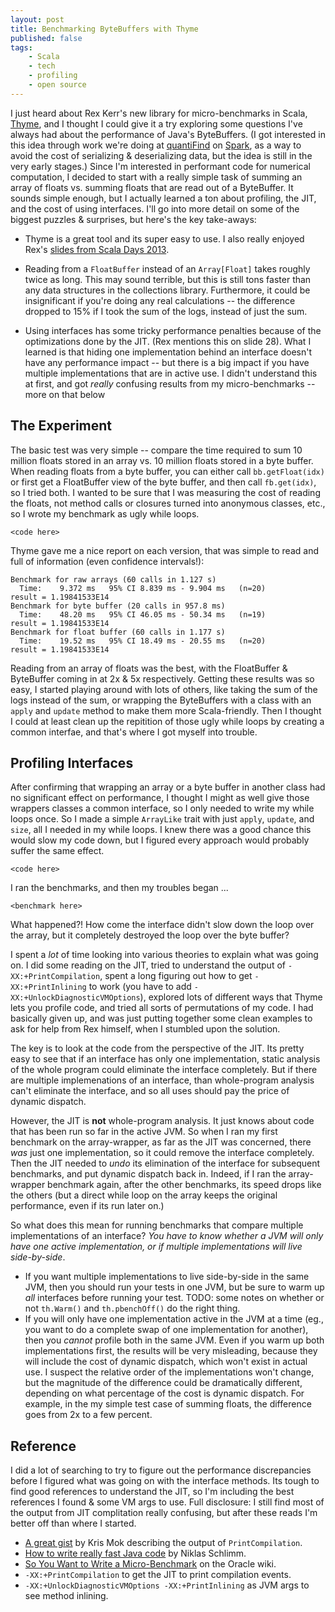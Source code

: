 ```yaml
---
layout: post
title: Benchmarking ByteBuffers with Thyme
published: false
tags:
    - Scala
    - tech
    - profiling
    - open source
---
```


I just heard about Rex Kerr's new library for micro-benchmarks in Scala, [Thyme](https://github.com/Ichoran/thyme), and I
 thought I could give it a try
exploring some questions I've always had about the performance of Java's ByteBuffers.  (I got interested in this idea
through work we're doing at [quantiFind](http://quantifind.com) on [Spark](http://sparkproject.org), as a way to avoid 
the cost of serializing & deserializing data, but
the idea is still in the very early stages.)  Since I'm interested in performant code for numerical computation, I decided
to start with a really simple task of summing an array of floats vs. summing floats that are read out of a ByteBuffer.  It
sounds simple enough, but I actually learned a ton about profiling, the JIT, and the cost of using interfaces.  I'll go into
more detail on some of the biggest puzzles & surprises, but here's the key take-aways:

* Thyme is a great tool and its super easy to use.  I also really enjoyed Rex's [slides from Scala Days 2013](https://speakerdeck.com/ichoran/designing-for-performance-scala-days-2013).
  
* Reading from a `FloatBuffer` instead of an `Array[Float]` takes roughly twice as long.  This may sound terrible, but this
is still tons faster than any data structures in the collections library.  Furthermore, it could be insignificant if you're doing any
real calculations -- the difference dropped to 15% if I took the sum of the logs, instead of just the sum.
* Using interfaces has some tricky performance penalties because of the optimizations done by the JIT.  (Rex mentions
this on slide 28).  What I learned is that hiding one implementation behind an interface doesn't have any performance impact -- but
there is a big impact if you have multiple implementations that are in active use.  I didn't understand this at first, and got 
*really* confusing results from my micro-benchmarks -- more
on that below 

## The Experiment

The basic test was very simple -- compare the time required to sum 10 million floats stored in an array vs. 10 million floats
stored in a byte buffer.  When reading floats from a byte buffer, you can either call `bb.getFloat(idx)` or first get a FloatBuffer
view of the byte buffer, and then call `fb.get(idx)`, so I tried both.  I wanted to be sure that I was measuring the cost of 
reading the floats, not method calls or closures
turned into anonymous classes, etc., so I wrote my benchmark as ugly while loops.  

    <code here>

Thyme gave me a nice report on each version, that was simple to read and full of information (even confidence intervals!):

	Benchmark for raw arrays (60 calls in 1.127 s)
	  Time:    9.372 ms   95% CI 8.839 ms - 9.904 ms   (n=20)
	result = 1.19841533E14
	Benchmark for byte buffer (20 calls in 957.8 ms)
	  Time:    48.20 ms   95% CI 46.05 ms - 50.34 ms   (n=19)
	result = 1.19841533E14
	Benchmark for float buffer (60 calls in 1.177 s)
	  Time:    19.52 ms   95% CI 18.49 ms - 20.55 ms   (n=20)
	result = 1.19841533E14

Reading from an array of floats was the best, with the FloatBuffer & ByteBuffer coming in at 2x & 5x respectively.  Getting these
results was so easy, I started playing around with lots of others, like taking the sum of the logs instead of the sum, or wrapping
the ByteBuffers with a class with an `apply` and `update` method to make them more Scala-friendly.  Then I thought I could at least
clean up the repitition of those ugly while loops by creating a common interfae, and that's where I got myself into trouble.

## Profiling Interfaces

After confirming that wrapping an array or a byte buffer in another class had no significant effect on performance, I thought I might as
well give those wrappers classes a common interface, so I only needed to write my while loops once.  So I made a simple `ArrayLike` trait
with just `apply`, `update`, and `size`, all I needed in my while loops.  I knew there was a good chance this would slow my code down, but
I figured every approach would probably suffer the same effect.

    <code here>

I ran the benchmarks, and then my troubles began ...

    <benchmark here>

What happened?! How come the interface didn't slow down the loop over the array, but it completely destroyed the loop over the byte buffer?

I spent a *lot* of time looking into various theories to explain what was going on.  I did some reading on the JIT, tried to understand the output of 
`-XX:+PrintCompilation`, spent a long figuring out how to get `-XX:+PrintInlining` to work (you have to add `-XX:+UnlockDiagnosticVMOptions`),
explored lots of different ways that Thyme lets you profile code, and tried all sorts of permutations of my code.  I had basically given up,
and was just putting together some clean examples to ask for help from Rex himself, when I stumbled upon the solution.

The key is to look at the code from the perspective of the JIT.  Its pretty easy to see that if an interface has
only one implementation, static analysis of the whole program could eliminate the interface completely.  But if there are multiple
implemenations of an interface, than whole-program analysis can't eliminate the interface, and so all uses should pay the price of
dynamic dispatch.

However, the JIT is **not** whole-program analysis.  It just knows about code that has been run so far in the active JVM. So
when I ran my first benchmark on the array-wrapper, as far as the JIT was concerned, there *was* just one implementation, so it could remove
the interface completely.  Then the JIT needed to *undo* its elimination of the interface for subsequent benchmarks, and put dynamic dispatch
back in.  Indeed, if I ran the array-wrapper benchmark again, after the other benchmarks, its speed drops like the others (but a direct
while loop on the array keeps the original performance, even if its run later on.)

So what does this mean for running benchmarks that compare multiple implementations of an interface?  _You have to know whether a JVM will
only have one active implementation, or if multiple implementations will live side-by-side_.

* If you want multiple implementations to live side-by-side in the same JVM, then you should run your tests in one JVM, but be sure to warm
up *all* interfaces before running your test.  TODO: some notes on whether or not `th.Warm()` and `th.pbenchOff()` do the right thing.
* If you will only have one implementation active in the JVM at a time (eg., you want to do a complete swap of one implementation for another),
then you *cannot* profile both in the same JVM.  Even if you warm up both implementations first, the results will be very misleading, because
they will include the cost of dynamic dispatch, which won't exist in actual use.  I suspect the relative order of the implementations won't change,
but the magnitude of the difference could be dramatically different, depending on what percentage of the cost is dynamic dispatch.  For example,
in the my simple test case of summing floats, the difference goes from 2x to a few percent.


## Reference

I did a lot of searching to try to figure out the performance discrepancies before I figured what was going on with the interface
methods.  Its tough to find good references to understand the JIT, so I'm including the best references I found & some VM args to
use.  Full disclosure: I still find most of the output from JIT complitation really confusing, but after these reads I'm better off
than where I started.

* [A great gist](https://gist.github.com/rednaxelafx/1165804#file_notes.md) by Kris Mok describing the output of `PrintCompilation`.
* [How to write really fast Java code](http://java.dzone.com/articles/java-7-how-write-really-fast) by Niklas Schlimm.
* [So You Want to Write a Micro-Benchmark](https://wikis.oracle.com/display/HotSpotInternals/MicroBenchmarks) on the Oracle wiki.
* `-XX:+PrintCompilation` to get the JIT to print compilation events.
* `-XX:+UnlockDiagnosticVMOptions -XX:+PrintInlining` as JVM args to see method inlining.
